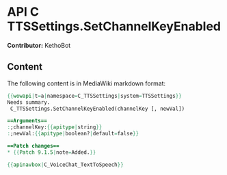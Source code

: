 # API C TTSSettings.SetChannelKeyEnabled

**Contributor:** KethoBot

## Content

The following content is in MediaWiki markdown format:

```mediawiki
{{wowapi|t=a|namespace=C_TTSSettings|system=TTSSettings}}
Needs summary.
 C_TTSSettings.SetChannelKeyEnabled(channelKey [, newVal])

==Arguments==
:;channelKey:{{apitype|string}}
:;newVal:{{apitype|boolean?|default=false}}

==Patch changes==
* {{Patch 9.1.5|note=Added.}}

{{apinavbox|C_VoiceChat_TextToSpeech}}
```